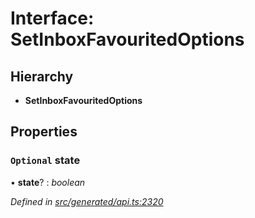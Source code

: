 # Interface: SetInboxFavouritedOptions

## Hierarchy

* **SetInboxFavouritedOptions**

## Properties

### `Optional` state

• **state**? : *boolean*

*Defined in [src/generated/api.ts:2320](https://github.com/mailslurp/mailslurp-client-ts-js/blob/4ca018b/src/generated/api.ts#L2320)*
